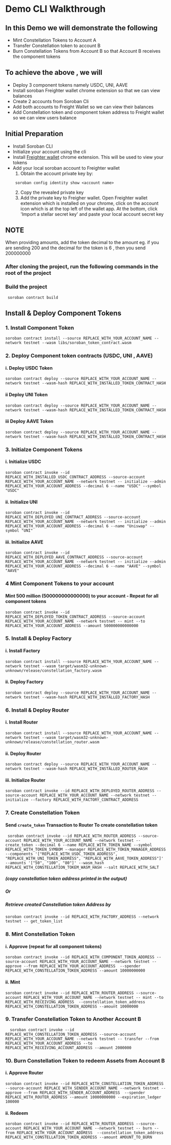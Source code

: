 
# Demo CLI Walkthrough

## In this Demo we will demonstrate the following

- Mint Constellation Tokens to Account A
- Transfer Constellation token to account B
- Burn Constellation Tokens from Account B so that Account B receives the component tokens

## To achieve the above , we will

- Deploy 3 component tokens namely USDC, UNI, AAVE
- Install soroban Freighter wallet chrome extension so that we can view balances
- Create 2 accounts from Soroban Cli
- Add both accounts to Freight Wallet so we can view their balances
- Add Constellation token and component token address to Freight wallet so we can view users balance

## Initial Preparation

- Install Soroban CLI
- Initialize your account using the cli
- Install [Freighter wallet](https://www.freighter.app) chrome extension. This will be used to view your tokens
- Add your local soroban account to Freighter wallet
  1. Obtain the account private key by:
   ```
    soroban config identity show <account name>
   ```
  2. Copy the revealed private key
  3. Add the private key to Freigher wallet. Open Freighter wallet extension which is installed on your chrome, click on the account icon which is at the top left of the wallet app. At the bottom, click 'Import a stellar secret key' and paste your local account secret key
   
## NOTE 
  When providing amounts, add the token decimal to the amount 
  eg. if you are sending 200 and the decimal for the token is 6 , then you send 200000000

### After cloning the project, run the following commands in the root of the project

### Build the project 

```
 soroban contract build
```

## Install & Deploy Component Tokens

### 1. Install Component Token

```
soroban contract install --source REPLACE_WITH_YOUR_ACCOUNT_NAME --network testnet --wasm libs/soroban_token_contract.wasm
```

### 2. Deploy Component token contracts (USDC, UNI , AAVE)

#### i. Deploy USDC Token

```
soroban contract deploy --source REPLACE_WITH_YOUR_ACCOUNT_NAME --network testnet --wasm-hash REPLACE_WITH_INSTALLED_TOKEN_CONTRACT_HASH
```

#### ii Deploy UNI Token

```
soroban contract deploy --source REPLACE_WITH_YOUR_ACCOUNT_NAME --network testnet --wasm-hash REPLACE_WITH_INSTALLED_TOKEN_CONTRACT_HASH
```

#### iii Deploy AAVE Token

```
soroban contract deploy --source REPLACE_WITH_YOUR_ACCOUNT_NAME --network testnet --wasm-hash REPLACE_WITH_INSTALLED_TOKEN_CONTRACT_HASH
```

### 3. Initialze Component Tokens

#### i. Initialize USDC

```
soroban contract invoke --id REPLACE_WITH_INSTALLED_USDC_CONTRACT_ADDRESS --source-account REPLACE_WITH_YOUR_ACCOUNT_NAME --network testnet -- initialize --admin REPLACE_WITH_YOUR_ACCOUNT_ADDRESS --decimal 6 --name "USDC" --symbol "USDC"
```

#### ii. Initialize UNI

```
soroban contract invoke --id REPLACE_WITH_DEPLOYED_UNI_CONTRACT_ADDRESS --source-account REPLACE_WITH_YOUR_ACCOUNT_NAME --network testnet -- initialize --admin REPLACE_WITH_YOUR_ACCOUNT_ADDRESS --decimal 6 --name "Uniswap" --symbol "UNI"
```

#### iii. Initialize AAVE

```
soroban contract invoke --id REPLACE_WITH_DEPLOYED_AAVE_CONTRACT_ADDRESS --source-account REPLACE_WITH_YOUR_ACCOUNT_NAME --network testnet -- initialize --admin REPLACE_WITH_YOUR_ACCOUNT_ADDRESS --decimal 6 --name "AAVE" --symbol "AAVE"
```

### 4 Mint Component Tokens to your account

#### Mint 500 million (500000000000000)  to your account - Repeat for all component tokens

```
soroban contract invoke --id REPLACE_WITH_DEPLOYED_TOKEN_CONTRACT_ADDRESS --source-account REPLACE_WITH_YOUR_ACCOUNT_NAME --network testnet -- mint --to REPLACE_WITH_YOUR_ACCOUNT_ADDRESS --amount 500000000000000
```

### 5. Install & Deploy Factory

#### i. Install Factory

```
soroban contract install --source REPLACE_WITH_YOUR_ACCOUNT_NAME --network testnet --wasm target/wasm32-unknown-unknown/release/constellation_factory.wasm
```

#### ii. Deploy Factory

```
soroban contract deploy --source REPLACE_WITH_YOUR_ACCOUNT_NAME --network testnet --wasm-hash REPLACE_WITH_INSTALLED_FACTORY_HASH
```

### 6. Install & Deploy Router

#### i. Install Router

```
soroban contract install --source REPLACE_WITH_YOUR_ACCOUNT_NAME --network testnet --wasm target/wasm32-unknown-unknown/release/constellation_router.wasm
```

#### ii. Deploy Router

```
soroban contract deploy --source REPLACE_WITH_YOUR_ACCOUNT_NAME --network testnet --wasm-hash REPLACE_WITH_INSTALLED_ROUTER_HASH
```


#### iii. Initialize Router

```
soroban contract invoke --id REPLACE_WITH_DEPLOYED_ROUTER_ADDRESS --source-account REPLACE_WITH_YOUR_ACCOUNT_NAME --network testnet -- initialize --factory REPLACE_WITH_FACTORY_CONTRACT_ADDRESS
```

### 7. Create Constellation Token

#### Send `create_token` Transaction to Router To create constellation token

```
 soroban contract invoke --id REPLACE_WITH_ROUTER_ADDRESS --source-account REPLACE_WITH_YOUR_ACCOUNT_NAME --network testnet -- create_token --decimal 6 --name REPLACE_WITH_TOKEN_NAME --symbol REPLACE_WITH_TOKEN_SYMBOM --manager REPLACE_WITH_TOKEN_MANAGER_ADDRESS  --components '["REPLACE_WITH_USDC_TOKEN_ADDRESS", "REPLACE_WITH_UNI_TOKEN_ADDRESS", "REPLACE_WITH_AAVE_TOKEN_ADDRESS"]' --amounts '["50", "100", "80"]' --wasm_hash REPLACE_WITH_CONSTELLATION_TOKEM_WASM_HASH --salt REPLACE_WITH_SALT
```

##### (copy constellation token address printed in the output)

##### Or

##### Retrieve created Constellation token Address by

```
soroban contract invoke --id REPLACE_WITH_FACTORY_ADDRESS --network testnet -- get_token_list 
```

### 8. Mint Constellation Token

#### i. Approve (repeat for all component tokens)

```
soroban contract invoke --id REPLACE_WITH_COMPONENT_TOKEN_ADDRESS --source-account REPLACE_WITH_YOUR_ACCOUNT_NAME --network testnet -- approve --from REPLACE_WITH_YOUR_ACCOUNT_ADDRESS  --spender REPLACE_WITH_CONSTELLATION_TOKEN_ADDRESS --amount 10000000000
```

#### ii. Mint

```
soroban contract invoke --id REPLACE_WITH_ROUTER_ADDRESS --source-account REPLACE_WITH_YOUR_ACCOUNT_NAME --network testnet -- mint --to REPLACE_WITH_RECEIVING_ADDRESS  --constellation_token_address REPLACE_WITH_CONSTELLATION_TOKEN_ADDRESS --amount 10000000
```

### 9. Transfer Constellation Token to Another Account B

```
  soroban contract invoke --id REPLACE_WITH_CONSTELLATION_TOKEN_ADDRESS --source-account REPLACE_WITH_YOUR_ACCOUNT_NAME --network testnet -- transfer --from REPLACE_WITH_YOUR_ACCOUNT_ADDRESS --to REPLACE_WITH_RECEIVING_ACCOUNT_ADDRESS --amount 2000000
```

### 10. Burn Constellation Token to redeem Assets from Account B

#### i. Approve Router

```
soroban contract invoke --id REPLACE_WITH_CONSTELLATION_TOKEN_ADDRESS  --source-account REPLACE_WITH_SENDER_ACCOUNT_NAME --network testnet -- approve --from REPLACE_WITH_SENDER_ACCOUNT_ADDRESS  --spender REPLACE_WITH_ROUTER_ADDRESS --amount 10000000000 --expiration_ledger 100000
```

#### ii. Redeem

```
soroban contract invoke --id REPLACE_WITH_ROUTER_ADDRESS --source-account REPLACE_WITH_YOUR_ACCOUNT_NAME --network testnet -- burn --from REPLACE_WITH_YOUR_ACCOUNT_ADDRESS  --constellation_token_address REPLACE_WITH_CONSTELLATION_TOKEN_ADDRESS --amount AMOUNT_TO_BURN
```
